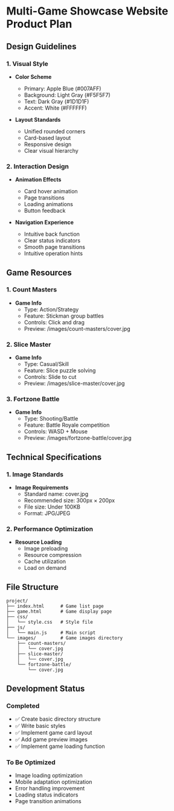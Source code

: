 # Multi-Game Showcase Website Product Plan

## Design Guidelines

### 1. Visual Style
- **Color Scheme**
  - Primary: Apple Blue (#007AFF)
  - Background: Light Gray (#F5F5F7)
  - Text: Dark Gray (#1D1D1F)
  - Accent: White (#FFFFFF)

- **Layout Standards**
  - Unified rounded corners
  - Card-based layout
  - Responsive design
  - Clear visual hierarchy

### 2. Interaction Design
- **Animation Effects**
  - Card hover animation
  - Page transitions
  - Loading animations
  - Button feedback

- **Navigation Experience**
  - Intuitive back function
  - Clear status indicators
  - Smooth page transitions
  - Intuitive operation hints

## Game Resources

### 1. Count Masters
- **Game Info**
  - Type: Action/Strategy
  - Feature: Stickman group battles
  - Controls: Click and drag
  - Preview: /images/count-masters/cover.jpg

### 2. Slice Master
- **Game Info**
  - Type: Casual/Skill
  - Feature: Slice puzzle solving
  - Controls: Slide to cut
  - Preview: /images/slice-master/cover.jpg

### 3. Fortzone Battle
- **Game Info**
  - Type: Shooting/Battle
  - Feature: Battle Royale competition
  - Controls: WASD + Mouse
  - Preview: /images/fortzone-battle/cover.jpg

## Technical Specifications

### 1. Image Standards
- **Image Requirements**
  - Standard name: cover.jpg
  - Recommended size: 300px × 200px
  - File size: Under 100KB
  - Format: JPG/JPEG

### 2. Performance Optimization
- **Resource Loading**
  - Image preloading
  - Resource compression
  - Cache utilization
  - Load on demand

## File Structure

```
project/
├── index.html      # Game list page
├── game.html       # Game display page
├── css/
│   └── style.css   # Style file
├── js/
│   └── main.js     # Main script
└── images/         # Game images directory
    ├── count-masters/
    │   └── cover.jpg
    ├── slice-master/
    │   └── cover.jpg
    └── fortzone-battle/
        └── cover.jpg
```

## Development Status

### Completed
- ✅ Create basic directory structure
- ✅ Write basic styles
- ✅ Implement game card layout
- ✅ Add game preview images
- ✅ Implement game loading function

### To Be Optimized
- Image loading optimization
- Mobile adaptation optimization
- Error handling improvement
- Loading status indicators
- Page transition animations 